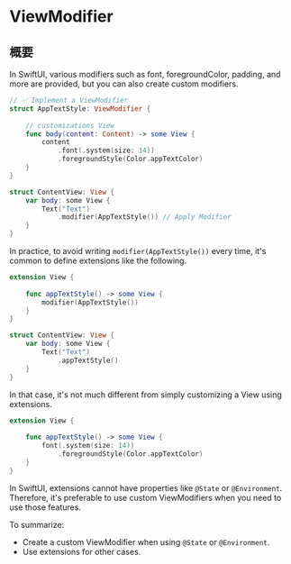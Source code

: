 # ViewModifier


## 概要
In SwiftUI, various modifiers such as font, foregroundColor, padding, and more are provided, but you can also create custom modifiers.

```swift
// ✅ Implement a ViewModifier
struct AppTextStyle: ViewModifier {
    
    // customizations View
    func body(content: Content) -> some View {
        content
            .font(.system(size: 14))
            .foregroundStyle(Color.appTextColor)
    }
}

struct ContentView: View {
    var body: some View {
        Text("Text")
            .modifier(AppTextStyle()) // Apply Modifier
    }
}
```

In practice, to avoid writing `modifier(AppTextStyle())` every time, it's common to define extensions like the following.

```swift
extension View {
    
    func appTextStyle() -> some View {
        modifier(AppTextStyle())
    }
}

struct ContentView: View {
    var body: some View {
        Text("Text")
            .appTextStyle()
    }
}
```
In that case, it's not much different from simply customizing a View using extensions.

```swift
extension View {
    
    func appTextStyle() -> some View {
        font(.system(size: 14))
            .foregroundStyle(Color.appTextColor)
    }
}
```

In SwiftUI, extensions cannot have properties like `@State` or `@Environment`. Therefore, it's preferable to use custom ViewModifiers when you need to use those features.

To summarize:

* Create a custom ViewModifier when using `@State` or `@Environment`.
* Use extensions for other cases.
